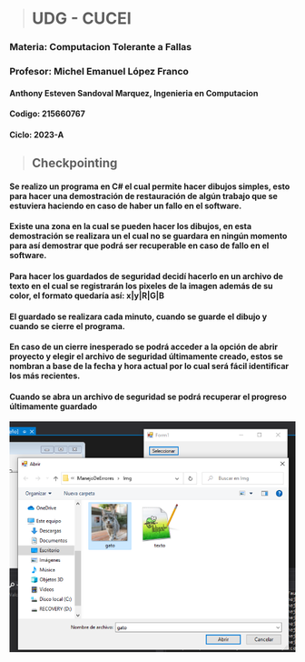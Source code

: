 > # UDG - CUCEI
### Materia: Computacion Tolerante a Fallas
### Profesor: Michel Emanuel López Franco
#### Anthony Esteven Sandoval Marquez, Ingenieria en Computacion
#### Codigo: 215660767
#### Ciclo: 2023-A

> ## Checkpointing

#### Se realizo un programa en C# el cual permite hacer dibujos simples, esto para hacer una demostración de restauración de algún trabajo que se estuviera haciendo en caso de haber un fallo en el software.

#### Existe una zona en la cual se pueden hacer los dibujos, en esta demostración se realizara un el cual no se guardara en ningún momento para así demostrar que podrá ser recuperable en caso de fallo en el software. 

#### Para hacer los guardados de seguridad decidí hacerlo en un archivo de texto en el cual se registrarán los pixeles de la imagen además de su color, el formato quedaría así: x|y|R|G|B

#### El guardado se realizara cada minuto, cuando se guarde el dibujo y cuando se cierre el programa.

#### En caso de un cierre inesperado se podrá acceder a la opción de abrir proyecto y elegir el archivo de seguridad últimamente creado, estos se nombran a base de la fecha y hora actual por lo cual será fácil identificar los más recientes.

#### Cuando se abra un archivo de seguridad se podrá recuperar el progreso últimamente guardado

<p align="center"> <img src="https://github.com/Zaikron/ManejoDeErrores_CToleranteFallas/blob/main/Imagenes/c4.PNG"/> </p>
